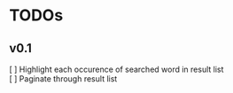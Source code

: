 # TODOs

## v0.1
[ ] Highlight each occurence of searched word in result list  
[ ] Paginate through result list
